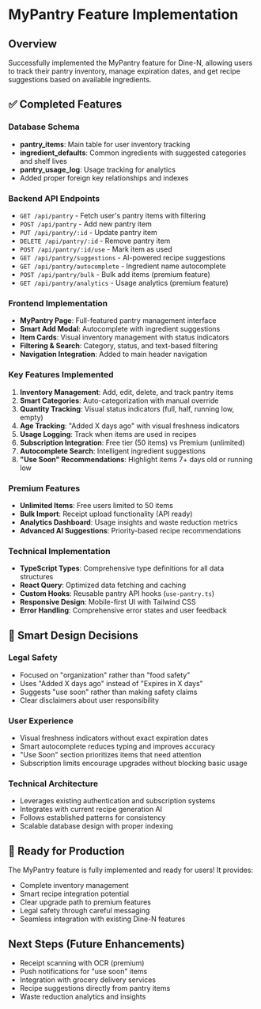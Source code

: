 # MyPantry Feature Implementation

## Overview
Successfully implemented the MyPantry feature for Dine-N, allowing users to track their pantry inventory, manage expiration dates, and get recipe suggestions based on available ingredients.

## ✅ Completed Features

### Database Schema
- **pantry_items**: Main table for user inventory tracking
- **ingredient_defaults**: Common ingredients with suggested categories and shelf lives  
- **pantry_usage_log**: Usage tracking for analytics
- Added proper foreign key relationships and indexes

### Backend API Endpoints
- `GET /api/pantry` - Fetch user's pantry items with filtering
- `POST /api/pantry` - Add new pantry item
- `PUT /api/pantry/:id` - Update pantry item
- `DELETE /api/pantry/:id` - Remove pantry item
- `POST /api/pantry/:id/use` - Mark item as used
- `GET /api/pantry/suggestions` - AI-powered recipe suggestions
- `GET /api/pantry/autocomplete` - Ingredient name autocomplete
- `POST /api/pantry/bulk` - Bulk add items (premium feature)
- `GET /api/pantry/analytics` - Usage analytics (premium feature)

### Frontend Implementation
- **MyPantry Page**: Full-featured pantry management interface
- **Smart Add Modal**: Autocomplete with ingredient suggestions
- **Item Cards**: Visual inventory management with status indicators
- **Filtering & Search**: Category, status, and text-based filtering
- **Navigation Integration**: Added to main header navigation

### Key Features Implemented
1. **Inventory Management**: Add, edit, delete, and track pantry items
2. **Smart Categories**: Auto-categorization with manual override
3. **Quantity Tracking**: Visual status indicators (full, half, running low, empty)
4. **Age Tracking**: "Added X days ago" with visual freshness indicators
5. **Usage Logging**: Track when items are used in recipes
6. **Subscription Integration**: Free tier (50 items) vs Premium (unlimited)
7. **Autocomplete Search**: Intelligent ingredient suggestions
8. **"Use Soon" Recommendations**: Highlight items 7+ days old or running low

### Premium Features
- **Unlimited Items**: Free users limited to 50 items
- **Bulk Import**: Receipt upload functionality (API ready)
- **Analytics Dashboard**: Usage insights and waste reduction metrics
- **Advanced AI Suggestions**: Priority-based recipe recommendations

### Technical Implementation
- **TypeScript Types**: Comprehensive type definitions for all data structures
- **React Query**: Optimized data fetching and caching
- **Custom Hooks**: Reusable pantry API hooks (`use-pantry.ts`)
- **Responsive Design**: Mobile-first UI with Tailwind CSS
- **Error Handling**: Comprehensive error states and user feedback

## 🎯 Smart Design Decisions

### Legal Safety
- Focused on "organization" rather than "food safety"
- Uses "Added X days ago" instead of "Expires in X days"
- Suggests "use soon" rather than making safety claims
- Clear disclaimers about user responsibility

### User Experience
- Visual freshness indicators without exact expiration dates
- Smart autocomplete reduces typing and improves accuracy
- "Use Soon" section prioritizes items that need attention
- Subscription limits encourage upgrades without blocking basic usage

### Technical Architecture
- Leverages existing authentication and subscription systems
- Integrates with current recipe generation AI
- Follows established patterns for consistency
- Scalable database design with proper indexing

## 🚀 Ready for Production

The MyPantry feature is fully implemented and ready for users! It provides:
- Complete inventory management
- Smart recipe integration potential
- Clear upgrade path to premium features
- Legal safety through careful messaging
- Seamless integration with existing Dine-N features

## Next Steps (Future Enhancements)
- Receipt scanning with OCR (premium)
- Push notifications for "use soon" items
- Integration with grocery delivery services
- Recipe suggestions directly from pantry items
- Waste reduction analytics and insights
